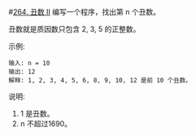 #[264. 丑数 II](https://leetcode-cn.com/problems/ugly-number-ii/)
编写一个程序，找出第 n 个丑数。

丑数就是质因数只包含 2, 3, 5 的正整数。

示例:
```
输入: n = 10
输出: 12
解释: 1, 2, 3, 4, 5, 6, 8, 9, 10, 12 是前 10 个丑数。
```
说明:  

1. 1 是丑数。
2. n 不超过1690。
